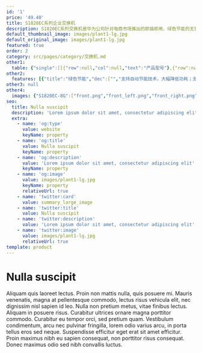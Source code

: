 ```yaml
---
id: '1'
price: '49.40'
title: S1820EC系列企业交换机
description: S1820EC系列交换机是华为公司针对电商市场推出的即插即用、绿色节能的无管理型以太网接入交换机。它提供简单便利的安装维护手段，从而助力用户打造便捷的网络，可广泛应用于网吧、酒店、学校等中小企业以太接入场景。
default_thumbnail_image: images/plant1-lg.jpg
default_original_image: images/plant1-lg.jpg
featured: true
order: 2
category: src/pages/category/交换机.md
other1: 
  table: {"single":[[{"row":null,"col":null,"text":"产品型号"},{"row":null,"col":null,"text":"S1820EC-8G"},{"row":null,"col":null,"text":"S1820EC-24G"}],[{"row":null,"col":null,"text":"包转发率"},{"row":null,"col":null,"text":"12 Mpps"},{"row":null,"col":null,"text":"36 Mpps"}],[{"row":null,"col":null,"text":"交换容量"},{"row":null,"col":null,"text":"16 Gbps"},{"row":null,"col":null,"text":"48 Gbps"}],[{"row":null,"col":null,"text":"固定端口"},{"row":null,"col":null,"text":"8个10/100/1000Base-T以太网端口"},{"row":null,"col":null,"text":"24个10/100/1000Base-T以太网端口"}],[{"row":null,"col":null,"text":"MAC特性"},{"row":null,"col":"2","text":"遵循IEEE 802.1d标准\n支持8K MAC地址容量\nMAC老化时间为5分钟"}],[{"row":null,"col":null,"text":"端口特性"},{"row":null,"col":"2","text":"支持端口属性自协商\n支持Jumbo帧\n支持端口自动休眠"}],[{"row":null,"col":null,"text":"防雷"},{"row":null,"col":null,"text":"业务口±7kV；电源口±4kV"},{"row":null,"col":null,"text":"业务口±7kV；电源口±6kV"}]]}
other2:
  features: [{"title":"绿色节能","dec":["","支持自动节能技术，大幅降低功耗；无风扇静音设计，减少整机功耗同时让您免除噪音的烦扰",""]},{"title":"先进的防雷技术","dec":["","内置专业防雷技术，业务口支持最高达7KV的防雷能力",""]},{"title":"无阻塞高速转发","dec":["","具备全端口二层线速转发能力，保障所有端口无阻塞极速转发",""]}]
other3: null
other4:
  images: {"S1820EC-8G":["front.png","front_left.png","front_right.png","front_top.png","left.png","rear.png","rear_top.png","right.png"]}
seo:
  title: Nulla suscipit
  description: 'Lorem ipsum dolor sit amet, consectetur adipiscing elit'
  extra:
    - name: 'og:type'
      value: website
      keyName: property
    - name: 'og:title'
      value: Nulla suscipit
      keyName: property
    - name: 'og:description'
      value: 'Lorem ipsum dolor sit amet, consectetur adipiscing elit'
      keyName: property
    - name: 'og:image'
      value: images/plant1-lg.jpg
      keyName: property
      relativeUrl: true
    - name: 'twitter:card'
      value: summary_large_image
    - name: 'twitter:title'
      value: Nulla suscipit
    - name: 'twitter:description'
      value: 'Lorem ipsum dolor sit amet, consectetur adipiscing elit'
    - name: 'twitter:image'
      value: images/plant1-lg.jpg
      relativeUrl: true
template: product
---
```


# Nulla suscipit

Aliquam quis laoreet lectus. Proin non mattis nulla, quis posuere mi. Mauris venenatis, magna at pellentesque commodo, lectus risus vehicula elit, nec dignissim nisl sapien id leo. Nulla non pretium metus, vitae finibus lectus. Aliquam in posuere risus. Curabitur ultrices ornare magna porttitor commodo. Curabitur eu tempor orci, sed pretium quam. Vestibulum condimentum, arcu nec pulvinar fringilla, lorem odio varius arcu, in porta tellus eros sed neque. Suspendisse efficitur eget erat sit amet efficitur. Proin maximus nibh eu sapien consequat, non porttitor risus consequat. Donec maximus odio sed nibh convallis luctus.